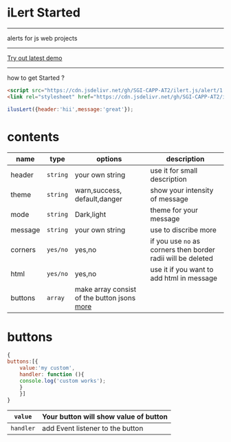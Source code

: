 # iLert Started
***

alerts for js web projects

***
[Try out latest demo](https://sgi-capp-at2.github.io/Ilert.js/alert/1.0/demo.html)
***
how to get Started ?
```html
<script src="https://cdn.jsdelivr.net/gh/SGI-CAPP-AT2/ilert.js/alert/1.0/app.js"></script>
<link rel="stylesheet" href="https://cdn.jsdelivr.net/gh/SGI-CAPP-AT2/ilert.js/alert/1.0/style.css">
```
```javascript
ilusLert({header:'hii',message:'great'});
```
# contents
|name|type|options|description|
|----|---|---|---|
|header|`string`| your own string|use it for small description|
|theme|`string`|warn,success, default,danger|show your intensity of message|
|mode|`string`|Dark,light|theme for your message|
|message|`string`|your own string|use to discribe more|
|corners|`yes/no`|yes,no|if you use `no` as corners then border radii will be deleted|
|html|`yes/no`|yes,no|use it if you want to add html in message|
|buttons|`array`|make array consist of the button jsons [more](#buttons)|
# buttons 
```javascript
{
buttons:[{
    value:'my custom',
    handler: function (){
    console.log('custom works');
    }
    }]
}
```
|`value`|Your button will show value of button|
|---|---|
|`handler`|add Event listener to the button |
